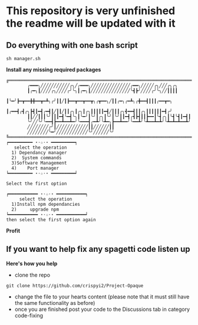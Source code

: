 # This repository is very unfinished the readme will be updated with it


## Do everything with one bash script
```
sh manager.sh
```

**Install any missing required packages**
```
╔═══════════════════════════════════════════════════════════════════════════╗
        ╭━━━╮╱╱╱╱╱╱╱╱╱╱╱╭╮╱╭━━━╮╱╱╱╱╱╱╱╱╱╱╱╱╱╱╱╭━━╮╱╱╱╱╱╭╮╱╱╱╭╮╭╮
        ┃╭━╮┃╱╱╱╱╭╮╱╱╱╱╭╯╰╮┃╭━╮┃╱╱╱╱╱╱╱╱╱╱╱╱╱╱╱╰┫┣╯╱╱╱╱╭╯╰╮╱╱┃┃┃┃
        ┃╰━╯┣━┳━━╋╋━━┳━┻╮╭╯┃┃╱┃┣━━┳━━┳━━┳╮╭┳━━╮╱┃┃╭━╮╭━┻╮╭╋━━┫┃┃┃╭━━┳━╮
        ┃╭━━┫╭┫╭╮┣┫┃━┫╭━┫┃╱┃┃╱┃┃╭╮┃╭╮┃╭╮┃┃┃┃┃━┫╱┃┃┃╭╮┫━━┫┃┃╭╮┃┃┃┃┃┃━┫╭╯
        ┃┃╱╱┃┃┃╰╯┃┃┃━┫╰━┫╰╮┃╰━╯┃╰╯┃╭╮┃╰╯┃╰╯┃┃━┫╭┫┣┫┃┃┣━━┃╰┫╭╮┃╰┫╰┫┃━┫┃
        ╰╯╱╱╰╯╰━━┫┣━━┻━━┻━╯╰━━━┫╭━┻╯╰┻━╮┣━━┻━━╯╰━━┻╯╰┻━━┻━┻╯╰┻━┻━┻━━┻╯
        ╱╱╱╱╱╱╱╱╭╯┃╱╱╱╱╱╱╱╱╱╱╱╱┃┃╱╱╱╱╱╱┃┃
        ╱╱╱╱╱╱╱╱╰━╯╱╱╱╱╱╱╱╱╱╱╱╱╰╯╱╱╱╱╱╱╰╯
╚═══════════════════════════════════════════════════════════════════════════╝
┍━━━━━━━━━ ⋆⋅☆⋅⋆ ━━━━━━━━━┑
   select the operation
  1) Dependancy manager
  2)  System commands
  3)Software Management
  4)    Port manager
┕━━━━━━━━━ ⋆⋅☆⋅⋆ ━━━━━━━━━┙

Select the first option
```
```
┍━━━━━━━━━━━ ⋆⋅☆⋅⋆ ━━━━━━━━━━━┑
     select the operation
  1)Install npm dependancies
  2)     upgrade npm
┕━━━━━━━━━━━ ⋆⋅☆⋅⋆ ━━━━━━━━━━━┙
then select the first option again
```

**Profit**

## If you want to help fix any spagetti code listen up

**Here's how you help**
- clone the repo
```
git clone https://github.com/crispyi2/Project-Opaque
```
- change the file to your hearts content (please note that it must still have the same functionality as before)
- once you are finished post your code to the Discussions tab in category code-fixing
